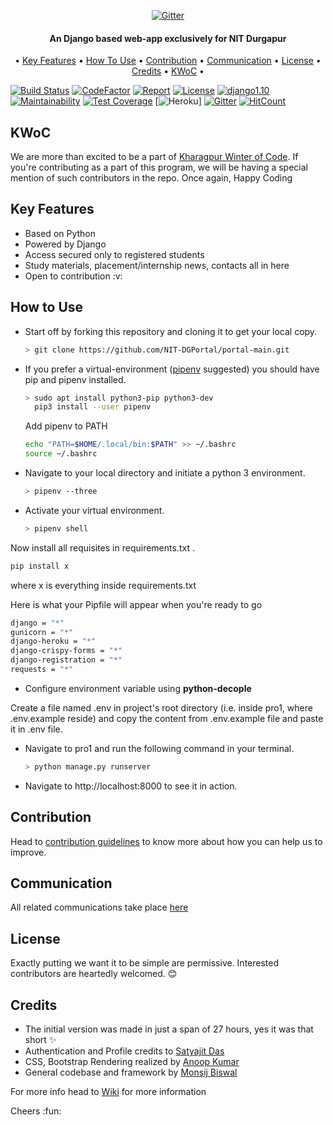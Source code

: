 <p align="center">
  <a href="https://github.com/monsij/ho1/blob/master/pro1/badge.png">
    <img src="https://github.com/monsij/ho1/blob/master/pro1/badge.png"
         alt="Gitter">
  </a>
  <h4 align="center">An Django based web-app exclusively for NIT Durgapur</h4>
</p>
<p align="center">
  •
  <a href="#key-features">Key Features</a> •
  <a href="#how-to-use">How To Use</a> •
  <a href="#contribution">Contribution</a> •
  <a href="#communication">Communication</a> •
  <a href="#license">License</a> •
  <a href="#credits">Credits</a> •
  <a href="#KWoC">KWoC</a> •
</p>

[![Build Status](https://travis-ci.com/monsij/StudentPortal.svg?branch=master)](https://travis-ci.com/monsij/StudentPortal)
[![CodeFactor](https://www.codefactor.io/repository/github/monsij/studentportal/badge)](https://www.codefactor.io/repository/github/monsij/studentportal)
[![Report](https://img.shields.io/badge/status-pre--release-green.svg)]()
[![License](https://badges.frapsoft.com/os/mit/mit.svg?v=102)](https://github.com/monsij/StudentPortal/)
[![django1.10](https://img.shields.io/badge/django-2.0-brightgreen.svg)](https://www.djangoproject.com)
[![Maintainability](https://api.codeclimate.com/v1/badges/dc8e2c31895c72594f4c/maintainability)](https://codeclimate.com/github/monsij/StudentPortal/maintainability)
[![Test Coverage](https://api.codeclimate.com/v1/badges/dc8e2c31895c72594f4c/test_coverage)](https://codeclimate.com/github/monsij/StudentPortal/test_coverage)
[![Heroku](https://heroku-badge.herokuapp.com/?app=heroku-badge)]
[![Gitter](https://img.shields.io/gitter/room/NIT-DGPortal/Lobby.svg?style=flat-square)](https://gitter.im/NIT-DGPortal-main/Lobby)
[![HitCount](http://hits.dwyl.com/monsij/StudentPortal.svg)](http://hits.dwyl.com/monsij/StudentPortal)
## KWoC
We are more than excited to be a part of [Kharagpur Winter of Code](https://kwoc.kossiitkgp.org/). If you're contributing as a part of this program, we will be having a special mention of such contributors in the repo. Once again, Happy Coding
## Key Features
<ul>
  <li> Based on Python</li>
  <li> Powered by Django</li>
  <li> Access secured only to registered students </li>
  <li> Study materials, placement/internship news, contacts all in here</li>
  <li> Open to contribution :v:</li>
</ul>
  
## How to Use

* Start off by forking this repository and cloning it to get your local copy.

  ```bash
  > git clone https://github.com/NIT-DGPortal/portal-main.git 
  ```

* If you prefer a virtual-environment ([pipenv](https://pipenv.readthedocs.io/) suggested) you should have pip and pipenv installed.

  ```bash
  > sudo apt install python3-pip python3-dev
    pip3 install --user pipenv 
  ```
  
  Add pipenv to PATH
  
  ```bash
  echo "PATH=$HOME/.local/bin:$PATH" >> ~/.bashrc
  source ~/.bashrc
  ```

* Navigate to your local directory and initiate a python 3 environment.
  
  ```bash
  > pipenv --three 
  ```
  
  
* Activate your virtual environment.
  
  ```bash
  > pipenv shell
  ```

 Now install all requisites in requirements.txt .

  ```bash
  pip install x
  ```
 where x is everything inside requirements.txt

 Here is what your Pipfile will appear when you're ready to go

  ```bash
  django = "*"
  gunicorn = "*" 
  django-heroku = "*"
  django-crispy-forms = "*"
  django-registration = "*"
  requests = "*"
  ```
  

* Configure environment variable using **python-decople**

Create a file named .env in project's root directory (i.e. inside pro1, where .env.example reside)
and copy the content from .env.example file and paste it in .env file.

* Navigate to pro1 and run the following command in your terminal.

  ```bash
  > python manage.py runserver
  ```
  
* Navigate to http://localhost:8000 to see it in action.


## Contribution

Head to [contribution guidelines](https://github.com/monsij/StudentPortal/wiki/Contribution-Guidelines) to know more about how you can help us to improve.

## Communication

All related communications take place [here](https://gitter.im/NIT-DGPortal-main/Lobby)
## License

Exactly putting we want it to be simple are permissive. Interested contributors are heartedly welcomed. :blush: 
## Credits

* The initial version was made in just a span of 27 hours, yes it was that short :sparkles:
* Authentication and Profile credits to [Satyajit Das](https://github.com/r3trd)
* CSS, Bootstrap Rendering realized by [Anoop Kumar](https://github.com/anoop1311)
* General codebase and framework by [Monsij Biswal](https://github.com/monsij)

For more info head to [Wiki](https://github.com/monsij/StudentPortal/wiki) for more information

Cheers :fun:
